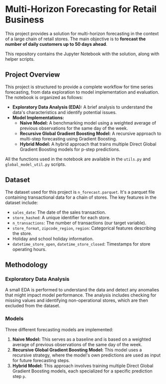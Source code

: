 # Multi-Horizon Forecasting for Retail Business

This project provides a solution for multi-horizon forecasting in the context of a large chain of retail stores. The main objective is to **forecast the number of daily customers up to 50 days ahead**.

This repository contains the Jupyter Notebook with the solution, along with helper scripts.

## Project Overview

This project is structured to provide a complete workflow for time series forecasting, from data exploration to model implementation and evaluation. The notebook is organized as follows:
- **Exploratory Data Analysis (EDA):** A brief analysis to understand the data's characteristics and identify potential issues.
- **Model Implementations:**
    - **Naive Model:** A benchmarking model using a weighted average of previous observations for the same day of the week.
    - **Recursive Global Gradient Boosting Model:** A recursive approach to multi-step forecasting using Gradient Boosting.
    - **Hybrid Model:** A hybrid approach that trains multiple Direct Global Gradient Boosting models for p-step predictions.

All the functions used in the notebook are available in the `utils.py` and `global_model_util.py` scripts.

## Dataset

The dataset used for this project is `n_forecast.parquet`. It's a parquet file containing transactional data for a chain of stores. The key features in the dataset include:

- `sales_date`: The date of the sales transaction.
- `store_hashed`: A unique identifier for each store.
- `n_transactions`: The number of transactions (our target variable).
- `store_format`, `zipcode_region`, `region`: Categorical features describing the store.
- Holiday and school holiday information.
- `datetime_store_open`, `datetime_store_closed`: Timestamps for store operating hours.

## Methodology

### Exploratory Data Analysis
A small EDA is performed to understand the data and detect any anomalies that might impact model performance. The analysis includes checking for missing values and identifying non-operational stores, which are then excluded from the dataset.

### Models
Three different forecasting models are implemented:

1.  **Naive Model:** This serves as a baseline and is based on a weighted average of previous observations of the same day of the week.
2.  **Recursive Global Gradient Boosting Model:** This model uses a recursive strategy, where the model's own predictions are used as input for future forecasting steps.
3.  **Hybrid Model:** This approach involves training multiple Direct Global Gradient Boosting models, each specialized for a specific prediction step `p`.

